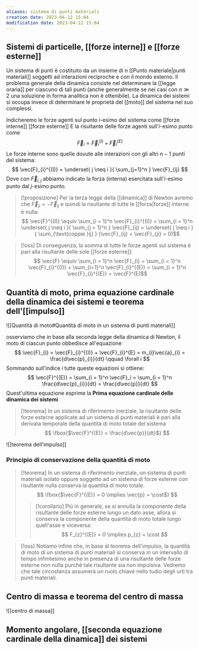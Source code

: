```yaml
---
aliases: sistema di punti materiali
creation date: 2023-04-12 15:04
modification date: 2023-04-12 15:04
---
```


## Sistemi di particelle, [[forze interne]] e [[forze esterne]]

Un sistema di punti è costituito da un insieme di $n$ [[Punto materiale|punti materiali]] soggetti ad interazioni reciproche e con il mondo esterno.
Il problema generale della dinamica consiste nel determinare la [[legge oraria]] per ciascuno di tali punti (anche generalmente se nei casi con $n \gg 2$ una soluzione in forma analitica non è ottenibile).
La dinamica dei sistemi si occupa invece di determinare le proprietà del [[moto]] del sistema nel suo complessi.

Indicheremo le forze agenti sul punto $i$-esimo del sistema come
[[forze interne]]
[[forze esterne]]
E la risultante delle forze agenti sull'$i$-esimo punto come
$$\vec{F}_{i} = \vec{F}_{i}^{(I)} + \vec{F}_{i}^{(E)}$$
Le forze interne sono quelle dovute alle interazioni con gli altri $n-1$ punti del sistema:
$$ \vec{F}_{i}^{(I)} = \underset{ j \neq i }{ \sum_{j=1}^n } \vec{F}_{ij} $$
Dove con $\vec{F}_{i,j}$ abbiamo indicato la forza (interna) esercitata sull'$i$-esimo punto dal $j$-esimo punto.

>[!proposizione]
>Per la terza legge della [[dinamica]] di Newton avremo che $\vec{F}_{ji} = -\vec{F}_{ij}$ e quindi la risultante di tutte le [[forza|forze]] interne è nulla:
> $$ \vec{F}^{(I)} \equiv \sum_{i = 1}^n \vec{F}_{i}^{(I)} = \sum_{i = 1}^n \underset{ j \neq i }{ \sum_{j = 1}^n } \vec{F}_{ij} = \underset{ j \neq i }{ \sum_{\text{coppie }ij} } (\vec{F}_{ij} + \vec{F}_{ji} = 0)$$

>[!oss]
>Di conseguenza, la somma di tutte le forze agenti sul sistema è pari alla risultante delle sole [[forze esterne]]:
>$$ \vec{F} \equiv \sum_{i = 1}^n \vec{F}_{i} = \sum_{i = 1}^n \vec{F}_{i}^{(I)} + \sum_{i=1}^n \vec{F}_{i}^{(E)} = \sum_{i = 1}^n \vec{F}_{i}^{(E)} = \vec{F}^(E)$$

## Quantità di moto, prima equazione cardinale della dinamica dei sistemi e teorema dell'[[impulso]]

![[Quantità di moto#Quantità di moto in un sistema di punti materiali]]

osserviamo che in base alla seconda legge della dinamica di Newton, il moto di ciascun punto obbedisce all'equazione
$$ \vec{F}_{i} = \vec{F}_{i}^{(I)} + \vec{F}_{i}^{E} = m_{i}\vec{a}_{i} = \frac{d\vec{p}_{i}}{dt} \qquad \forall i  $$
Sommando sull'indice $i$ tutte queste equazioni si ottiene:
$$ \vec{F}^{(E)} = \sum_{i = 1}^n \vec{F}_i = \sum_{i = 1}^n \frac{d\vec{p}_{i}}{dt} = \frac{d\vec{p}}{dt}  $$
Quest'ultima equazione esprime la **Prima equazione cardinale delle dinamica dei sistemi**

>[!teorema]
>In un sistema di riferimento inerziale, la risultante delle forze esterne applicate ad un sistema di punti materiali è pari alla derivata temporale della quantità di moto totale del sistema
> $$ \fbox{$\vec{F}^{(E)} = \frac{d\vec{p}}{dt}$} $$


![[teorema dell'impulso]]

### Principio di conservazione della quantità di moto
>[!teorema]
>In un sistema di riferimento inerziale, un sistema di punti materiali isolato oppure soggetto ad un sistema di forze esterne con risultante nulla conserva la quantità di moto totale.
> $$ \fbox{$\vec{F}^{(E)} = 0 \implies \vec{p} = \cost$} $$
>
>>[!corollario]
>>Più in generale, se si annulla la componente della risultante delle forze esterne lungo un dato asse, allora si conserva la componente della quantità di moto totale lungo quell'asse e viceversa:
>> $$ F_{z}^{(E)} = 0 \implies p_{z} = \cost $$

>[!oss]
>Notiamo infine che, in base al teorema dell'impulso, la quantità di moto di un sistema di punti materiali si conserva in un intervallo di tempo infinitesimo anche in presenza di una risultante delle forze esterne non nulla purchè tale risultante sia non impulsiva. Vedremo che tale circostanza assumerà un ruolo chiave nello tudio degli urti tra punti materiali.

## Centro di massa e teorema del centro di massa
![[centro di massa]]


## Momento angolare, [[seconda equazione cardinale della dinamica]] dei sistemi
